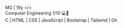 MG | 19y </> </br>
Computer Engineering 1/10 💻💾</br>
C | HTML | CSS | JavaScript | Bootstrap | Tailwind | Git 
